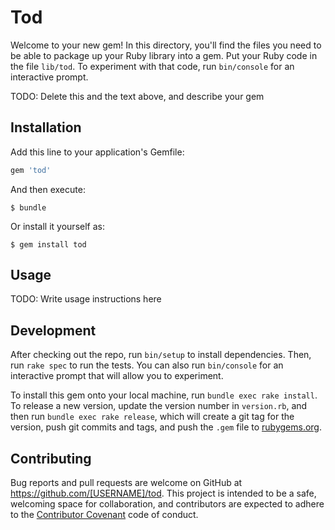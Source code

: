 # Tod

Welcome to your new gem! In this directory, you'll find the files you need to be able to package up your Ruby library into a gem. Put your Ruby code in the file `lib/tod`. To experiment with that code, run `bin/console` for an interactive prompt.

TODO: Delete this and the text above, and describe your gem

## Installation

Add this line to your application's Gemfile:

```ruby
gem 'tod'
```

And then execute:

    $ bundle

Or install it yourself as:

    $ gem install tod

## Usage

TODO: Write usage instructions here

## Development

After checking out the repo, run `bin/setup` to install dependencies. Then, run `rake spec` to run the tests. You can also run `bin/console` for an interactive prompt that will allow you to experiment.

To install this gem onto your local machine, run `bundle exec rake install`. To release a new version, update the version number in `version.rb`, and then run `bundle exec rake release`, which will create a git tag for the version, push git commits and tags, and push the `.gem` file to [rubygems.org](https://rubygems.org).

## Contributing

Bug reports and pull requests are welcome on GitHub at https://github.com/[USERNAME]/tod. This project is intended to be a safe, welcoming space for collaboration, and contributors are expected to adhere to the [Contributor Covenant](http://contributor-covenant.org) code of conduct.

